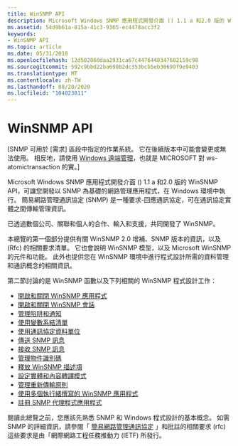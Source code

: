 ```yaml
---
title: WinSNMP API
description: Microsoft Windows SNMP 應用程式開發介面 () 1.1 a 和2.0 版的 WinSNMP API，可讓您開發以 SNMP 為基礎的網路管理應用程式，在 Windows 環境中執行。
ms.assetid: 54d9b61a-815a-41c3-9365-ec4478acc3f2
keywords:
- WinSNMP API
ms.topic: article
ms.date: 05/31/2018
ms.openlocfilehash: 12d502060daa2931ca67c4476448347602159c98
ms.sourcegitcommit: 592c9bbd22ba69802dc353bcb5eb30699f9e9403
ms.translationtype: MT
ms.contentlocale: zh-TW
ms.lasthandoff: 08/20/2020
ms.locfileid: "104023811"
---
```

# <a name="winsnmp-api"></a>WinSNMP API

\[SNMP 可用於 [需求] 區段中指定的作業系統。 它在後續版本中可能會變更或無法使用。 相反地，請使用 [Windows 遠端管理](/windows/desktop/WinRM/portal)，也就是 MICROSOFT 對 ws-atomictransaction 的實。\]

Microsoft Windows SNMP 應用程式開發介面 () 1.1 a 和2.0 版的 WinSNMP API，可讓您開發以 SNMP 為基礎的網路管理應用程式，在 Windows 環境中執行。 簡易網路管理通訊協定 (SNMP) 是一種要求-回應通訊協定，可在通訊協定實體之間傳輸管理資訊。

已透過數個公司、關聯和個人的合作、輸入和支援，共同開發了 WinSNMP。

本總覽的第一個部分提供有關 WinSNMP 2.0 增補、SNMP 版本的資訊，以及 (Rfc) 的相關要求清單。 它也會說明 WinSNMP 模型，以及 Microsoft WinSNMP 的元件和功能。 此外也提供您在 WinSNMP 環境中進行程式設計所需的資料管理和通訊概念的相關資訊。

第二節討論的是 WinSNMP 函數以及下列相關的 WinSNMP 程式設計工作：

-   [開啟和關閉 WinSNMP 應用程式](opening-and-closing-a-winsnmp-application.md)
-   [開啟和關閉 WinSNMP 會話](opening-and-closing-a-winsnmp-session.md)
-   [管理陷阱和通知](managing-traps-and-notifications.md)
-   [使用變數系結清單](working-with-variable-binding-lists.md)
-   [使用通訊協定資料單位](working-with-protocol-data-units.md)
-   [傳送 SNMP 訊息](sending-snmp-messages.md)
-   [接收 SNMP 訊息](receiving-snmp-messages.md)
-   [管理物件識別碼](managing-object-identifiers.md)
-   [釋放 WinSNMP 描述項](freeing-winsnmp-descriptors.md)
-   [設定實體和內容轉譯模式](setting-the-entity-and-context-translation-mode.md)
-   [管理重新傳輸原則](managing-the-retransmission-policy.md)
-   [使用多個執行緒撰寫的 WinSNMP 應用程式](writing-winsnmp-applications-with-multiple-threads.md)
-   [註冊 SNMP 代理程式應用程式](registering-an-snmp-agent-application.md)

閱讀此總覽之前，您應該先熟悉 SNMP 和 Windows 程式設計的基本概念。 如需 SNMP 的詳細資訊，請參閱「 [簡易網路管理通訊協定](simple-network-management-protocol-snmp-.md) 」和批註的相關要求 (rfc) 這些要求是由「網際網路工程任務推動力 (IETF) 所發行。

 

 